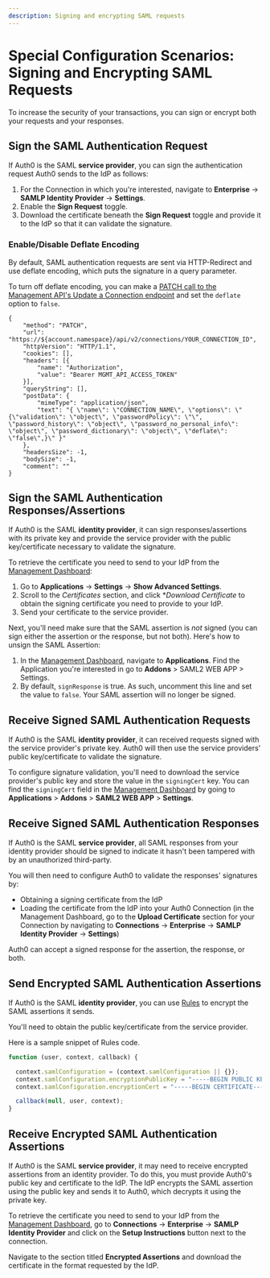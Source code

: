 ```yaml
---
description: Signing and encrypting SAML requests
---
```


# Special Configuration Scenarios: Signing and Encrypting SAML Requests

To increase the security of your transactions, you can sign or encrypt both your requests and your responses.

## Sign the SAML Authentication Request

If Auth0 is the SAML **service provider**, you can sign the authentication request Auth0 sends to the IdP as follows:

1. For the Connection in which you're interested, navigate to **Enterprise** -> **SAMLP Identity Provider** -> **Settings**.
2. Enable the **Sign Request** toggle.
3. Download the certificate beneath the **Sign Request** toggle and provide it to the IdP so that it can validate the signature.

### Enable/Disable Deflate Encoding

By default, SAML authentication requests are sent via HTTP-Redirect and use deflate encoding, which puts the signature in a query parameter.

To turn off deflate encoding, you can make a [PATCH call to the Management API's Update a Connection endpoint](/api/management/v2#!/Connections/patch_connections_by_id) and set the `deflate` option to `false`.

```har
{
	"method": "PATCH",
	"url": "https://${account.namespace}/api/v2/connections/YOUR_CONNECTION_ID",
	"httpVersion": "HTTP/1.1",
	"cookies": [],
	"headers": [{
		"name": "Authorization",
		"value": "Bearer MGMT_API_ACCESS_TOKEN"
	}],
	"queryString": [],
	"postData": {
		"mimeType": "application/json",
		"text": "{ \"name\": \"CONNECTION_NAME\", \"options\": \"{\"validation\": \"object\", \"passwordPolicy\": \"\", \"password_history\": \"object\", \"password_no_personal_info\": \"object\", \"password_dictionary\": \"object\", \"deflate\": \"false\",}\" }"
	},
	"headersSize": -1,
	"bodySize": -1,
	"comment": ""
}
```

## Sign the SAML Authentication Responses/Assertions

If Auth0 is the SAML **identity provider**, it can sign responses/assertions with its private key and provide the service provider with the public key/certificate necessary to validate the signature.

To retrieve the certificate you need to send to your IdP from the [Management Dashboard](${manage_url}):

1. Go to **Applications** -> **Settings** -> **Show Advanced Settings**.
2. Scroll to the *Certificates* section, and click **Download Certificate* to obtain the signing certificate you need to provide to your IdP.
3. Send your certificate to the service provider.

Next, you'll need make sure that the SAML assertion is *not* signed (you can sign either the assertion or the response, but not both). Here's how to unsign the SAML Assertion:

1. In the [Management Dashboard](${manage_url}), navigate to **Applications**. Find the Application you're interested in go to **Addons** > SAML2 WEB APP > Settings.
2. By default, `signResponse` is true. As such, uncomment this line and set the value to `false`. Your SAML assertion will no longer be signed.

## Receive Signed SAML Authentication Requests

If Auth0 is the SAML **identity provider**, it can received requests signed with the service provider's private key. Auth0 will then use the service providers' public key/certificate to validate the signature.

To configure signature validation, you'll need to download the service provider's public key and store the value in the `signingCert` key. You can find the `signingCert` field in the [Management Dashboard](${manage_url}) by going to **Applications** > **Addons** > **SAML2 WEB APP** > **Settings**.

## Receive Signed SAML Authentication Responses

If Auth0 is the SAML **service provider**, all SAML responses from your identity provider should be signed to indicate it hasn't been tampered with by an unauthorized third-party.

You will then need to configure Auth0 to validate the responses' signatures by:

* Obtaining a signing certificate from the IdP
* Loading the certificate from the IdP into your Auth0 Connection (in the Management Dashboard, go to the **Upload Certificate** section for your Connection by navigating to **Connections** -> **Enterprise** -> **SAMLP Identity Provider** -> **Settings**)

Auth0 can accept a signed response for the assertion, the response, or both.

## Send Encrypted SAML Authentication Assertions

If Auth0 is the SAML **identity provider**, you can use [Rules](/rules) to encrypt the SAML assertions it sends.

You'll need to obtain the public key/certificate from the service provider.

Here is a sample snippet of Rules code.

```js
function (user, context, callback) {

  context.samlConfiguration = (context.samlConfiguration || {});
  context.samlConfiguration.encryptionPublicKey = "-----BEGIN PUBLIC KEY-----\nMIGf...bpP/t3\n+JGNGIRMj1hF1rnb6QIDAQAB\n-----END PUBLIC KEY-----\n";
  context.samlConfiguration.encryptionCert = "-----BEGIN CERTIFICATE-----\nMII...u84\n-----END CERTIFICATE-----\n";

  callback(null, user, context);
}
```

## Receive Encrypted SAML Authentication Assertions

If Auth0 is the SAML **service provider**, it may need to receive encrypted assertions from an identity provider. To do this, you must provide Auth0's public key and certificate to the IdP. The IdP encrypts the SAML assertion using the public key and sends it to Auth0, which decrypts it using the private key.

To retrieve the certificate you need to send to your IdP from the [Management Dashboard](${manage_url}), go to **Connections** -> **Enterprise** -> **SAMLP Identity Provider** and click on the **Setup Instructions** button next to the connection.

Navigate to the section titled **Encrypted Assertions** and download the certificate in the format requested by the IdP.
